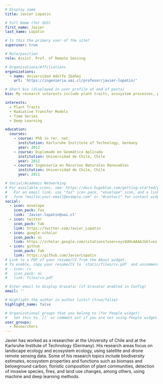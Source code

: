 ```yaml
---
# Display name
title: Javier Lopatin

# Full Name (for SEO)
first_name: Javier
last_name: Lopatin

# Is this the primary user of the site?
superuser: true

# Role/position
role: Assist. Prof. of Remote Sensing

# Organizations/Affiliations
organizations:
  - name: Universidad Adolfo Ibáñez
    url: 'https://ingenieria.uai.cl/profesor/javier-lopatin/'

# Short bio (displayed in user profile at end of posts)
bio: My research interests include plant traits, ecosystem processes, phenology, and time series

interests:
  - Plant Traits
  - Radiative Transfer Models
  - Time Series
  - Deep Learning

education:
  courses:
    - course: PhD in rer. nat.
      institution: Karlsruhe Institute of Technology, Germany
      year: 2012
    - course: Diplomado en Geomática Aplicada
      institution: Universidad de Chile, Chile
      year: 2012
    - course: Ingeniería en Recursos Naturales Renovables
      institution: Universidad de Chile, Chile
      year: 2011

# Social/Academic Networking
# For available icons, see: https://docs.hugoblox.com/getting-started/page-builder/#icons
#   For an email link, use "fas" icon pack, "envelope" icon, and a link in the
#   form "mailto:your-email@example.com" or "#contact" for contact widget.
social:
  - icon: envelope
    icon_pack: fas
    link: 'Javier.lopatin@uai.cl'
  - icon: twitter
    icon_pack: fab
    link: https://twitter.com/Javier_Lopatin
  - icon: google-scholar
    icon_pack: ai
    link: https://scholar.google.com/citations?user=sysQUHsAAAAJ&hl=es
  - icon: github
    icon_pack: fab
    link: https://github.com/JavierLopatin
# Link to a PDF of your resume/CV from the About widget.
# To enable, copy your resume/CV to `static/files/cv.pdf` and uncomment the lines below.
# - icon: cv
#   icon_pack: ai
#   link: files/cv.pdf

# Enter email to display Gravatar (if Gravatar enabled in Config)
email: ''

# Highlight the author in author lists? (true/false)
highlight_name: false

# Organizational groups that you belong to (for People widget)
#   Set this to `[]` or comment out if you are not using People widget.
user_groups:
  - Researchers
---
```


Javier has worked as a researcher at the University of Chile and at the Karlsruhe Institute of Technology (Germany). His research areas focus on landscape ecology and ecosystem ecology, using satellite and drone remote sensing data. Some of his research topics include biodiversity estimates, ecosystem properties and functions such as biomass and belowground carbon, floristic composition of plant communities, detection of invasive species, fires, and land use changes, among others, using machine and deep learning methods.
